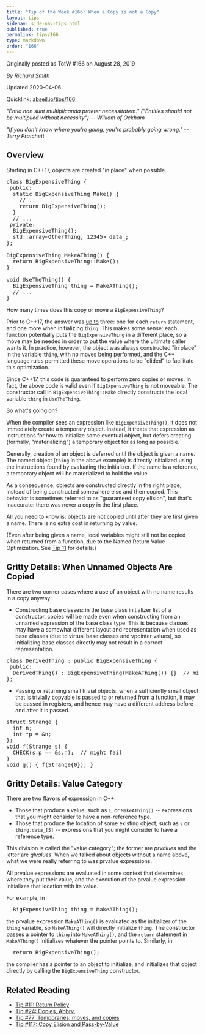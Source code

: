 ```yaml
---
title: "Tip of the Week #166: When a Copy is not a Copy"
layout: tips
sidenav: side-nav-tips.html
published: true
permalink: tips/166
type: markdown
order: "166"
---
```


Originally posted as TotW #166 on August 28, 2019

*By [Richard Smith](mailto:richardsmith@google.com)*

Updated 2020-04-06

Quicklink: [abseil.io/tips/166](https://abseil.io/tips/166)


*"Entia non sunt multiplicanda praeter necessitatem." ("Entities should not be
multiplied without necessity") -- William of Ockham*

*"If you don't know where you're going, you're probably going wrong." -- Terry
Pratchett*

## Overview

Starting in C++17, objects are created "in place" when possible.

<pre class="prettyprint lang-cpp code">
class BigExpensiveThing {
 public:
  static BigExpensiveThing Make() {
    // ...
    return BigExpensiveThing();
  }
  // ...
 private:
  BigExpensiveThing();
  std::array&lt;OtherThing, 12345&gt; data_;
};

BigExpensiveThing MakeAThing() {
  return BigExpensiveThing::Make();
}

void UseTheThing() {
  BigExpensiveThing thing = MakeAThing();
  // ...
}
</pre>

How many times does this copy or move a `BigExpensiveThing`?

Prior to C++17, the answer was [up to](/tips/117) three: one for each `return`
statement, and one more when initializing `thing`. This makes some sense: each
function potentially puts the `BigExpensiveThing` in a different place, so a
move may be needed in order to put the value where the ultimate caller wants it.
In practice, however, the object was always constructed "in place" in the
variable `thing`, with no moves being performed, and the C++ language rules
permitted these move operations to be "elided" to facilitate this optimization.

Since C++17, this code is guaranteed to perform zero copies or moves. In fact,
the above code is valid even if `BigExpensiveThing` is not moveable. The
constructor call in `BigExpensiveThing::Make` directly constructs the local
variable `thing` in `UseTheThing`.

So what's going on?

When the compiler sees an expression like `BigExpensiveThing()`, it does not
immediately create a temporary object. Instead, it treats that expression as
instructions for how to initialize some eventual object, but defers creating
(formally, "materializing") a temporary object for as long as possible.

Generally, creation of an object is deferred until the object is given a name.
The named object (`thing` in the above example) is directly initialized using
the instructions found by evaluating the initializer. If the name is a
reference, a temporary object will be materialized to hold the value.

As a consequence, objects are constructed directly in the right place, instead
of being constructed somewhere else and then copied. This behavior is sometimes
referred to as "guaranteed copy elision", but that's inaccurate: there was never
a copy in the first place.

All you need to know is: objects are not copied until after they are first given
a name. There is no extra cost in returning by value.

(Even after being given a name, local variables might still not be copied when
returned from a function, due to the Named Return Value Optimization. See
[Tip 11](/tips/11) for details.)

## Gritty Details: When Unnamed Objects Are Copied

There are two corner cases where a use of an object with no name results in a
copy anyway:

*   Constructing base classes: in the base class initializer list of a
    constructor, copies will be made even when constructing from an unnamed
    expression of the base class type. This is because classes may have a
    somewhat different layout and representation when used as base classes (due
    to virtual base classes and vpointer values), so initializing base classes
    directly may not result in a correct representation.

<pre class="prettyprint lang-cpp bad-code">
class DerivedThing : public BigExpensiveThing {
 public:
  DerivedThing() : BigExpensiveThing(MakeAThing()) {}  // might copy data_
};
</pre>

*   Passing or returning small trivial objects: when a sufficiently small object
    that is trivially copyable is passed to or returned from a function, it may
    be passed in registers, and hence may have a different address before and
    after it is passed.

<pre class="prettyprint lang-cpp bad-code">
struct Strange {
  int n;
  int *p = &n;
};
void f(Strange s) {
  CHECK(s.p == &s.n);  // might fail
}
void g() { f(Strange{0}); }
</pre>

## Gritty Details: Value Category

There are two flavors of expression in C++:

*   Those that produce a value, such as `1`, or `MakeAThing()` -- expressions
    that you might consider to have a non-reference type.
*   Those that produce the location of some existing object, such as `s` or
    `thing.data_[5]` -- expressions that you might consider to have a reference
    type.

This division is called the "value category"; the former are *prvalues* and the
latter are *glvalues*. When we talked about objects without a name above, what
we were really referring to was prvalue expressions.

All prvalue expressions are evaluated in some context that determines where they
put their value, and the execution of the prvalue expression initializes that
location with its value.

For example, in

<pre class="prettyprint lang-cpp code">
  BigExpensiveThing thing = MakeAThing();
</pre>

the prvalue expression `MakeAThing()` is evaluated as the initializer of the
`thing` variable, so `MakeAThing()` will directly initialize `thing`. The
constructor passes a pointer to `thing` into `MakeAThing()`, and the `return`
statement in `MakeAThing()` initializes whatever the pointer points to.
Similarly, in

<pre class="prettyprint lang-cpp code">
  return BigExpensiveThing();
</pre>

the compiler has a pointer to an object to initialize, and initializes that
object directly by calling the `BigExpensiveThing` constructor.

## Related Reading

*   [Tip #11: Return Policy](/tips/11)
*   [Tip #24: Copies, Abbrv.](/tips/24)
*   [Tip #77: Temporaries, moves, and copies](/tips/77)
*   [Tip #117: Copy Elision and Pass-by-Value](/tips/117)
